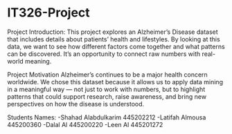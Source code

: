 # IT326-Project

Project Introduction:
This project explores an Alzheimer’s Disease dataset that includes details about patients’ health and lifestyles. By looking at this data, we want to see how different factors come together and what patterns can be discovered. It’s an opportunity to connect raw numbers with real-world meaning.


Project Motivation
Alzheimer’s continues to be a major health concern worldwide. We chose this dataset because it allows us to apply data mining in a meaningful way — not just to work with numbers, but to highlight patterns that could support research, raise awareness, and bring new perspectives on how the disease is understood.


Students Names:
-Shahad Alabdulkarim 445202212
-Latifah Almousa 445200360
-Dalal Al       445200220
-Leen Al        445201272
